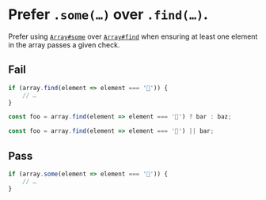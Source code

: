 # Prefer `.some(…)` over `.find(…)`.

Prefer using [`Array#some`](https://developer.mozilla.org/en-US/docs/Web/JavaScript/Reference/Global_Objects/Array/some) over [`Array#find`](https://developer.mozilla.org/en-US/docs/Web/JavaScript/Reference/Global_Objects/Array/find) when ensuring at least one element in the array passes a given check.

## Fail

```js
if (array.find(element => element === '🦄')) {
	// …
}
```

```js
const foo = array.find(element => element === '🦄') ? bar : baz;
```

```js
const foo = array.find(element => element === '🦄') || bar;
```

## Pass

```js
if (array.some(element => element === '🦄')) {
	// …
}
```
